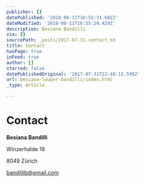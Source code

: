 ```yaml
---
publisher: {}
datePublished: '2018-08-11T16:55:31.602Z'
dateModified: '2018-08-11T16:55:29.429Z'
description: Besiana Bandilli
via: {}
sourcePath: _posts/2017-07-31-contact.md
title: Contact
hasPage: true
inFeed: true
author: []
starred: false
datePublishedOriginal: '2017-07-31T22:48:15.599Z'
url: besiana-lauper-bandilli/index.html
_type: Article

---
```

# Contact

**Besiana Bandilli**

Winzerhalde 18

8049 Zürich

bandillib@gmail.com